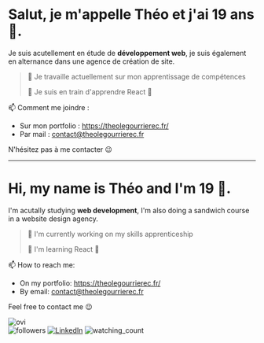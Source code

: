 # Salut, je m'appelle Théo et j'ai 19 ans 👋.

Je suis acutellement en étude de **développement web**, je suis également en alternance dans une agence de création de site.

>🔭 Je travaille actuellement sur mon apprentissage de compétences
>
> 🌱 Je suis en train d'apprendre React 🚀
>
📫 Comment me joindre : 
- Sur mon portfolio : https://theolegourrierec.fr/
- Par mail : contact@theolegourrierec.fr

N'hésitez pas à me contacter 😉

---

# Hi, my name is Théo and I'm 19 👋.

I'm acutally studying **web development**, I'm also doing a sandwich course in a website design agency.

> 🔭 I'm currently working on my skills apprenticeship
>
> 🌱 I'm learning React 🚀

📫 How to reach me: 
- On my portfolio: https://theolegourrierec.fr/
- By email: contact@theolegourrierec.fr

Feel free to contact me 😉

<img src="https://github-readme-stats.vercel.app/api/top-langs?username=theolg29&show_icons=true&locale=en&layout=compact&theme=chartreuse-dark" alt="ovi" />

<div>
  <img alt="followers" title="Follow me on Github" src="https://img.shields.io/github/followers/theolg29?color=236ad3&style=for-the-badge&logo=github&label=Follow"/>
  <a href="https://www.linkedin.com/in/theolegourrierec/" target="_blank"><img src="https://img.shields.io/badge/LinkedIn-%230077B5.svg?&style=flat-square&logo=linkedin&logoColor=white" alt="LinkedIn"></a>
  <img src="https://komarev.com/ghpvc/?username=theolg29&color=brightgreen" alt="watching_count" /> 
</div>
